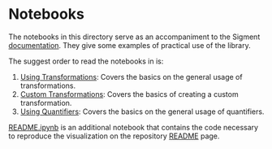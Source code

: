 # Notebooks

The notebooks in this directory serve as an accompaniment to the Sigment [documentation](https://notes.eonu.net/docs/sigment/). They give some examples of practical use of the library.

The suggest order to read the notebooks in is:

1. [Using Transformations](https://nbviewer.jupyter.org/github/eonu/sigment/blob/master/notebooks/Using%20Transformations.ipynb): Covers the basics on the general usage of transformations.
2. [Custom Transformations](https://nbviewer.jupyter.org/github/eonu/sigment/blob/master/notebooks/Custom%20Transformations.ipynb): Covers the basics of creating a custom transformation.
3. [Using Quantifiers](https://nbviewer.jupyter.org/github/eonu/sigment/blob/master/notebooks/Using%20Quantifiers.ipynb): Covers the basics on the general usage of quantifiers.

[README.ipynb](https://nbviewer.jupyter.org/github/eonu/sigment/blob/master/notebooks/README.ipynb) is an additional notebook that contains the code necessary to reproduce the visualization on the repository [README](https://github.com/eonu/sigment/blob/master/README.md) page.